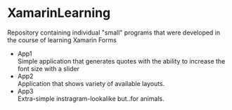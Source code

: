 # XamarinLearning
Repository containing individual "small" programs that were developed in the course of learning Xamarin Forms

- App1  
Simple application that generates quotes with the ability to increase the font size with a slider
- App2  
Application that shows variety of available layouts.
- App3  
Extra-simple instragram-lookalike but..for animals. 
